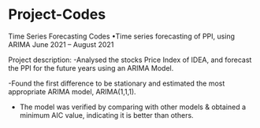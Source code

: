 # Project-Codes
Time Series Forecasting Codes
•Time series forecasting of PPI, using ARIMA
June 2021 – August 2021

Project description:
-Analysed the stocks Price Index of IDEA, and forecast the PPI for the future years using an ARIMA Model.

-Found the first difference to be stationary and estimated the most appropriate ARIMA model, ARIMA(1,1,1).

- The model was verified by comparing with other models & obtained a minimum AIC value, indicating it is better than others.
